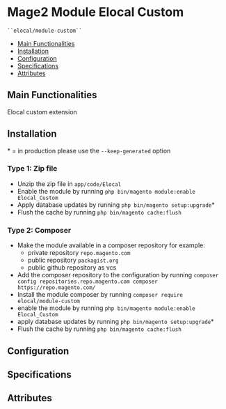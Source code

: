 # Mage2 Module Elocal Custom

    ``elocal/module-custom``

 - [Main Functionalities](#markdown-header-main-functionalities)
 - [Installation](#markdown-header-installation)
 - [Configuration](#markdown-header-configuration)
 - [Specifications](#markdown-header-specifications)
 - [Attributes](#markdown-header-attributes)


## Main Functionalities
Elocal custom extension

## Installation
\* = in production please use the `--keep-generated` option

### Type 1: Zip file

 - Unzip the zip file in `app/code/Elocal`
 - Enable the module by running `php bin/magento module:enable Elocal_Custom`
 - Apply database updates by running `php bin/magento setup:upgrade`\*
 - Flush the cache by running `php bin/magento cache:flush`

### Type 2: Composer

 - Make the module available in a composer repository for example:
    - private repository `repo.magento.com`
    - public repository `packagist.org`
    - public github repository as vcs
 - Add the composer repository to the configuration by running `composer config repositories.repo.magento.com composer https://repo.magento.com/`
 - Install the module composer by running `composer require elocal/module-custom`
 - enable the module by running `php bin/magento module:enable Elocal_Custom`
 - apply database updates by running `php bin/magento setup:upgrade`\*
 - Flush the cache by running `php bin/magento cache:flush`


## Configuration




## Specifications




## Attributes



